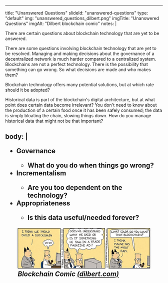 
---
title: "Unanswered Questions"
slideId: "unanswered-questions"
type: "default"
img: "unanswered_questions_dilbert.png"
imgTitle: "Unanswered Questions"
imgAlt: "Dilbert blockchain comic"
notes: | 
            <p class="subtitle">There are certain questions about blockchain technology that are yet to be answered.</p>
            <p>There are some questions involving blockchain technology that are yet to be resolved. Managing and making decisions about the governance of a decentralized network is much harder compared to a centralized system. Blockchains are not a perfect technology. There is the possibility that something can go wrong. So what decisions are made and who makes them?</p>
            <p>Blockchain technology offers many potential solutions, but at which rate should it be adopted?</p>
            <p>Historical data is part of the blockchain&apos;s digital architecture, but at what point does certain data become irrelevant? You don&apos;t need to know about the production of a certain food once it has been safely consumed; the data is simply bloating the chain, slowing things down. How do you manage historical data that might not be that important?</p>
        
body: | 
            <ul>
                <li>Governance</li>
                <ul>
                    <li>What do you do when things go wrong?</li>
                </ul>
                <li>Incrementalism</li>
                <ul>
                    <li>Are you too dependent on the technology?</li>
                </ul>
                <li>Appropriateness</li>
                <ul>
                    <li>Is this data useful/needed forever?</li>
                </ul>
            </ul>
            <figure><img alt="Dilbert blockchain comic" src="assets/img/unanswered_questions_dilbert.png" title="Unanswered Questions">
                <figcaption><cite>Blockchain Comic <a href="https://dilbert.com/">(dilbert.com)</a></cite></figcaption>
        </figure>
---
